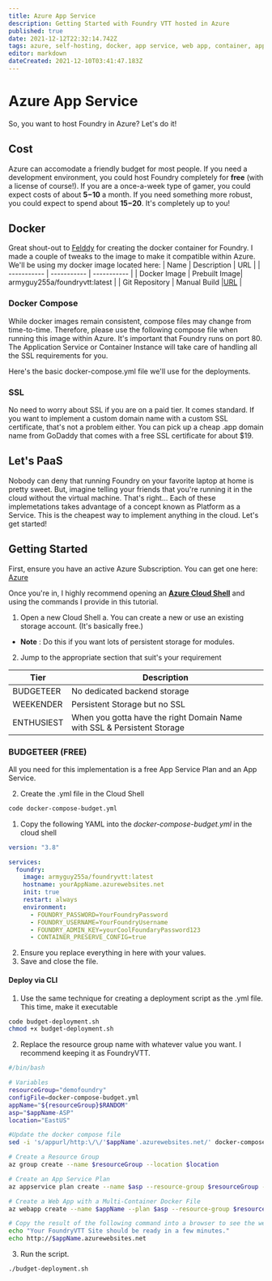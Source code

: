 ```yaml
---
title: Azure App Service
description: Getting Started with Foundry VTT hosted in Azure
published: true
date: 2021-12-12T22:32:14.742Z
tags: azure, self-hosting, docker, app service, web app, container, application service, web application
editor: markdown
dateCreated: 2021-12-10T03:41:47.183Z
---
```


# Azure App Service
So, you want to host Foundry in Azure? Let's do it!

## Cost
Azure can accomodate a friendly budget for most people. If you need a development environment, you could host Foundry completely for **free** (with a license of course!). If you are a once-a-week type of gamer, you could expect costs of about **$5-$10** a month. If you need something more robust, you could expect to spend about **$15-$20**. It's completely up to you!

## Docker
Great shout-out to [Felddy](https://github.com/felddy/foundryvtt-docker#readme) for creating the docker container for Foundry. I made a couple of tweaks to the image to make it compatible within Azure. We'll be using my docker image located here: 
| Name | Description | URL |
| ----------- | ----------- | ----------- |
| Docker Image | Prebuilt Image| armyguy255a/foundryvtt:latest |
| Git Repository | Manual Build |[URL](https://github.com/ArmyGuy255A/foundryvtt-docker/tree/armyguy/azureci) |

### Docker Compose
While docker images remain consistent, compose files may change from time-to-time. Therefore, please use the following compose file when running this image within Azure. It's important that Foundry runs on port 80. The Application Service or Container Instance will take care of handling all the SSL requirements for you.

Here's the basic docker-compose.yml file we'll use for the deployments.


### SSL
No need to worry about SSL if you are on a paid tier. It comes standard. If you want to implement a custom domain name with a custom SSL certificate, that's not a problem either. You can pick up a cheap .app domain name from GoDaddy that comes with a free SSL certificate for about $19. 

## Let's PaaS
Nobody can deny that running Foundry on your favorite laptop at home is pretty sweet. But, imagine telling your friends that you're running it in the cloud without the virtual machine. That's right... Each of these implemetations takes advantage of a concept known as Platform as a Service. This is the cheapest way to implement anything in the cloud. Let's get started!

## Getting Started
First, ensure you have an active Azure Subscription. You can get one here: [Azure](https://portal.azure.com)

Once you're in, I highly recommend opening an [**Azure Cloud Shell**](https://docs.microsoft.com/en-us/azure/cloud-shell/overview) and using the commands I provide in this tutorial.

1. Open a new Cloud Shell
	a. You can create a new or use an existing storage account. (It's basically free.)
  - **Note** : Do this if you want lots of persistent storage for modules.

2. Jump to the appropriate section that suit's your requirement

| Tier | Description |
| ----------- | ----------- |
| BUDGETEER | No dedicated backend storage |
| WEEKENDER | Persistent Storage but no SSL |
| ENTHUSIEST | When you gotta have the right Domain Name with SSL & Persistent Storage |

### BUDGETEER (FREE)
All you need for this implementation is a free App Service Plan and an App Service. 

2. Create the .yml file in the Cloud Shell
```bash
code docker-compose-budget.yml
```
1. Copy the following YAML into the *docker-compose-budget.yml* in the cloud shell
```yml
version: "3.8"

services:
  foundry:
    image: armyguy255a/foundryvtt:latest
    hostname: yourAppName.azurewebsites.net
    init: true
    restart: always
    environment:
      - FOUNDRY_PASSWORD=YourFoundryPassword
      - FOUNDRY_USERNAME=YourFoundryUsername
      - FOUNDRY_ADMIN_KEY=yourCoolFoundaryPassword123
      - CONTAINER_PRESERVE_CONFIG=true
```
2. Ensure you replace everything in here with your values. 
3. Save and close the file. 

#### Deploy via CLI

1. Use the same technique for creating a deployment script as the .yml file. This time, make it executable

```bash
code budget-deployment.sh
chmod +x budget-deployment.sh
```

2. Replace the resource group name with whatever value you want. I recommend keeping it as FoundryVTT.
```bash
#/bin/bash

# Variables
resourceGroup="demofoundry"
configFile=docker-compose-budget.yml
appName="${resourceGroup}$RANDOM"
asp="$appName-ASP"
location="EastUS"

#Update the docker compose file
sed -i 's/appurl/http:\/\/'$appName'.azurewebsites.net/' docker-compose.yml

# Create a Resource Group
az group create --name $resourceGroup --location $location

# Create an App Service Plan
az appservice plan create --name $asp --resource-group $resourceGroup --location $location --is-linux --sku F1

# Create a Web App with a Multi-Container Docker File
az webapp create --name $appName --plan $asp --resource-group $resourceGroup --multicontainer-config-type Compose --multicontainer-config-file docker-compose.yml

# Copy the result of the following command into a browser to see the web app.
echo "Your FoundryVTT Site should be ready in a few minutes."
echo http://$appName.azurewebsites.net
```

3. Run the script.
```code
./budget-deployment.sh
```


